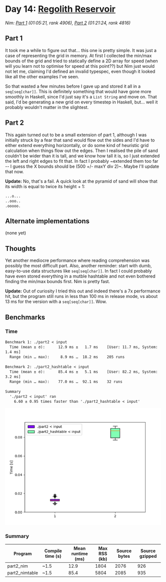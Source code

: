 # Day 14: [Regolith Reservoir](https://adventofcode.com/2022/day/14)
*Nim: [Part 1](https://github.com/DestyNova/advent_of_code_2022/blob/main/14/part1.nim) (01:05:21, rank 4906), [Part 2](https://github.com/DestyNova/advent_of_code_2022/blob/main/14/part2.nim) (01:21:24, rank 4816)*

## Part 1

It took me a while to figure out that... this one is pretty simple. It was just a case of representing the grid in memory. At first I collected the min/max bounds of the grid and tried to statically define a 2D array for speed (when will you learn not to optimise for speed at this point??) but Nim just would not let me, claiming I'd defined an invalid typespec, even though it looked like all the other examples I've seen.

So that wasted a few minutes before I gave up and stored it all in a `seq[seq[char]]`. This is definitely something that would have gone more smoothly in Haskell, since I'd just say it's a `List String` and move on. That said, I'd be generating a new grid on every timestep in Haskell, but... well it probably wouldn't matter in the slightest.

## Part 2

This again turned out to be a small extension of part 1, although I was initially struck by a fear that sand would flow out the sides and I'd have to either extend everything horizontally, or do some kind of heuristic grid calculation when things flow out the edges. Then I realised the pile of sand couldn't be wider than it is tall, and we know how tall it is, so I just extended the left and right edges to fit that. In fact I probably ~extended them too far -- I guess the X bounds should be (500 +/- maxY div 2)~. Maybe I'll update that now.

**Update:** No, that's a fail. A quick look at the pyramid of sand will show that its width is equal to twice its height + 1:

```
...o...
..ooo..
.ooooo.
```

## Alternate implementations

(none yet)

## Thoughts

Yet another mediocre performance where reading comprehension was possibly the most difficult part. Also, another reminder: start with dumb, easy-to-use data structures like `seq[seq[char]]`. In fact I could probably have even stored everything in a mutble hashtable and not even bothered finding the min/max bounds first. Nim is pretty fast.

**Update:** Out of curiosity I tried this out and indeed there's a 7x performance hit, but the program still runs in less than 100 ms in release mode, vs about 13 ms for the version with a `seq[seq[char]]`. Wow.

## Benchmarks

### Time

```
Benchmark 1: ./part2 < input
  Time (mean ± σ):      12.9 ms ±   1.7 ms    [User: 11.7 ms, System: 1.4 ms]
  Range (min … max):     8.9 ms …  18.2 ms    205 runs
 
Benchmark 2: ./part2_hashtable < input
  Time (mean ± σ):      85.4 ms ±   5.1 ms    [User: 82.2 ms, System: 3.2 ms]
  Range (min … max):    77.0 ms …  92.1 ms    32 runs
 
Summary
  './part2 < input' ran
    6.60 ± 0.95 times faster than './part2_hashtable < input'
```

![Boxplot of runtime benchmark results](runtime.png)

### Summary

Program       | Compile time (s) | Mean runtime (ms) | Max RSS (kb) | Source bytes | Source gzipped
---           | ---              | ---               | ---          | ---          | ---
part2_nim     | ~1.5             | 12.9              | 1804         | 2076         | 926
part2_nimtable| ~1.5             | 85.4              | 5804         | 2085         | 935
